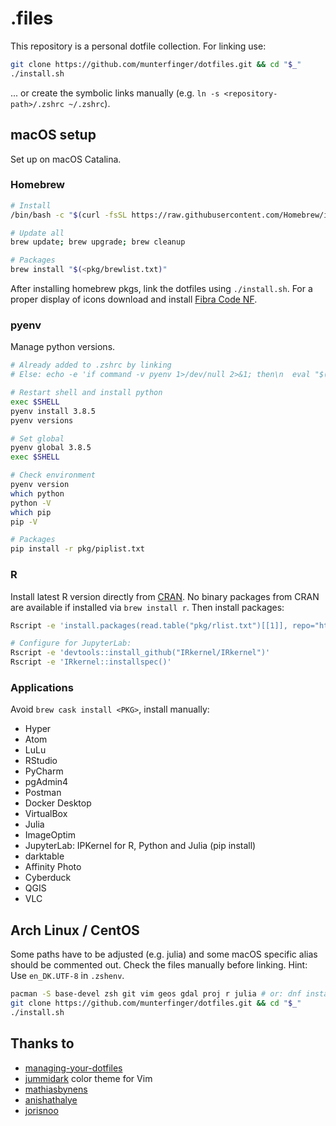 # .files

This repository is a personal dotfile collection. For linking use:
``` bash
git clone https://github.com/munterfinger/dotfiles.git && cd "$_"
./install.sh
```

... or create the symbolic links manually (e.g. `ln -s <repository-path>/.zshrc ~/.zshrc`).

## macOS setup
Set up on macOS Catalina.

### Homebrew
``` sh
# Install
/bin/bash -c "$(curl -fsSL https://raw.githubusercontent.com/Homebrew/install/master/install.sh)"

# Update all
brew update; brew upgrade; brew cleanup

# Packages
brew install "$(<pkg/brewlist.txt)"
```

After installing homebrew pkgs, link the dotfiles using `./install.sh`.
For a proper display of icons download and install [Fibra Code NF](https://www.nerdfonts.com/font-downloads).


### pyenv
Manage python versions.

``` bash
# Already added to .zshrc by linking
# Else: echo -e 'if command -v pyenv 1>/dev/null 2>&1; then\n  eval "$(pyenv init -)"\nfi' >> ~/.zshrc

# Restart shell and install python
exec $SHELL
pyenv install 3.8.5
pyenv versions

# Set global
pyenv global 3.8.5
exec $SHELL

# Check environment
pyenv version
which python
python -V
which pip
pip -V

# Packages
pip install -r pkg/piplist.txt
```

### R
Install latest R version directly from [CRAN](https://cloud.r-project.org). No binary packages from CRAN are available if installed via `brew install r`. Then install packages:

``` bash
Rscript -e 'install.packages(read.table("pkg/rlist.txt")[[1]], repo="https://cran.rstudio.com/")'

# Configure for JupyterLab:
Rscript -e 'devtools::install_github("IRkernel/IRkernel")'
Rscript -e 'IRkernel::installspec()'
```

### Applications
Avoid `brew cask install <PKG>`, install manually:

* Hyper
* Atom
* LuLu
* RStudio
* PyCharm
* pgAdmin4
* Postman
* Docker Desktop
* VirtualBox
* Julia
* ImageOptim
* JupyterLab: IPKernel for R, Python and Julia (pip install)
* darktable
* Affinity Photo
* Cyberduck
* QGIS
* VLC

## Arch Linux / CentOS

Some paths have to be adjusted (e.g. julia) and some macOS specific alias should be commented out.
Check the files manually before linking. Hint: Use `en_DK.UTF-8` in `.zshenv`.

```sh
pacman -S base-devel zsh git vim geos gdal proj r julia # or: dnf install
git clone https://github.com/munterfinger/dotfiles.git && cd "$_"
./install.sh
```

## Thanks to

* [managing-your-dotfiles](https://www.anishathalye.com/2014/08/03/managing-your-dotfiles/)
* [jummidark](https://github.com/jcherven/jummidark.vim) color theme for Vim
* [mathiasbynens](https://github.com/mathiasbynens/dotfiles)
* [anishathalye](https://github.com/anishathalye/dotfiles)
* [jorisnoo](https://github.com/jorisnoo/dotfiles)
